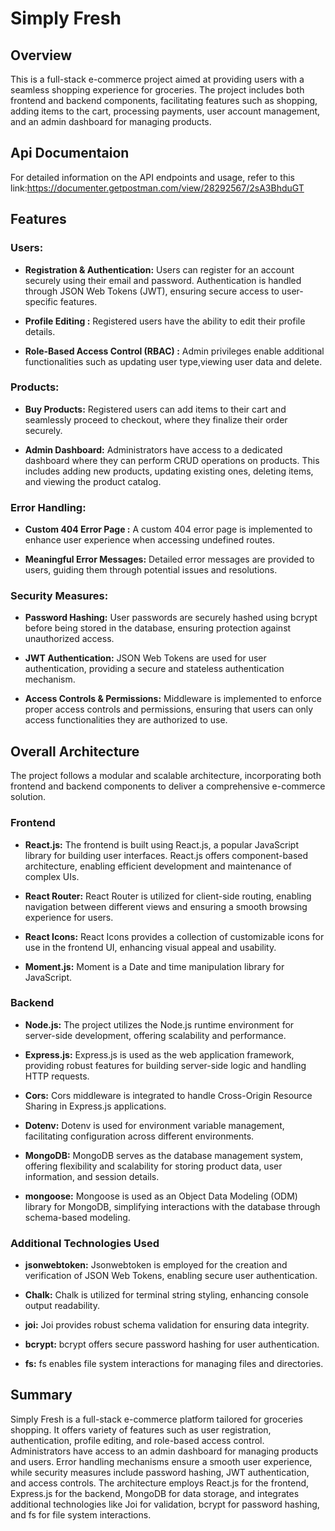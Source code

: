 # Simply Fresh

## Overview
This is a full-stack e-commerce project aimed at providing users with a seamless shopping experience for groceries. 
The project includes both frontend and backend components, facilitating features such as shopping,
adding items to the cart, processing payments, user account management, and an admin dashboard for managing products.

## Api Documentaion
For detailed information on the API endpoints and usage, refer to this link:https://documenter.getpostman.com/view/28292567/2sA3BhduGT

## Features
### Users:
- **Registration & Authentication:**
Users can register for an account securely using their email and password. Authentication is handled through JSON Web Tokens (JWT), ensuring secure access to user-specific features.

- **Profile Editing :**
 Registered users have the ability to edit their profile details.

- **Role-Based Access Control (RBAC) :**
  Admin privileges enable additional functionalities such as updating user type,viewing user data and delete.
  
### Products:
- **Buy Products:**
  Registered users can add items to their cart and seamlessly proceed to checkout, where they finalize their order securely.
  
- **Admin Dashboard:**
 Administrators have access to a dedicated dashboard where they can perform CRUD operations on products.
 This includes adding new products, updating existing ones, deleting items, and viewing the product catalog.

### Error Handling:
- **Custom 404 Error Page :**
 A custom 404 error page is implemented to enhance user experience when accessing undefined routes.

- **Meaningful Error Messages:**
 Detailed error messages are provided to users, guiding them through potential issues and resolutions.
  
### Security Measures:
- **Password Hashing:**
 User passwords are securely hashed using bcrypt before being stored in the database, ensuring protection against unauthorized access.

- **JWT Authentication:**
 JSON Web Tokens are used for user authentication, providing a secure and stateless authentication mechanism.
  
- **Access Controls & Permissions:**
 Middleware is implemented to enforce proper access controls and permissions, ensuring that users can only access functionalities they are authorized to use.

## Overall Architecture
The project follows a modular and scalable architecture, incorporating both frontend and backend components to deliver a comprehensive e-commerce solution.

### Frontend
- **React.js:**
  The frontend is built using React.js, a popular JavaScript library for building user interfaces.
  React.js offers component-based architecture, enabling efficient development and maintenance of complex UIs.
  
- **React Router:**
   React Router is utilized for client-side routing, enabling navigation between different views and ensuring a smooth browsing experience for users.

- **React Icons:**
   React Icons provides a collection of customizable icons for use in the frontend UI, enhancing visual appeal and usability.

- **Moment.js:**
  Moment is a Date and time manipulation library for JavaScript.
   
### Backend
- **Node.js:**
   The project utilizes the Node.js runtime environment for server-side development, offering scalability and performance.

- **Express.js:**
   Express.js is used as the web application framework, providing robust features for building server-side logic and handling HTTP requests.
  
- **Cors:**
   Cors middleware is integrated to handle Cross-Origin Resource Sharing in Express.js applications.
   
- **Dotenv:**
   Dotenv is used for environment variable management, facilitating configuration across different environments.
  
- **MongoDB:**
   MongoDB serves as the database management system, offering flexibility and scalability for storing product data, user information, and session details.
   
- **mongoose:**
   Mongoose is used as an Object Data Modeling (ODM) library for MongoDB, simplifying interactions with the database through schema-based modeling.
  
### Additional Technologies Used
- **jsonwebtoken:**
  Jsonwebtoken is employed for the creation and verification of JSON Web Tokens, enabling secure user authentication.

- **Chalk:**
  Chalk is utilized for terminal string styling, enhancing console output readability.
  
 - **joi:**
   Joi provides robust schema validation for ensuring data integrity.
   
- **bcrypt:**
  bcrypt offers secure password hashing for user authentication.
  
- **fs:**
  fs enables file system interactions for managing files and directories.
  
## Summary
Simply Fresh is a full-stack e-commerce platform tailored for groceries shopping. It offers variety of features such as user registration, authentication, profile editing, and role-based access control. Administrators have access to an admin dashboard for managing products and users. Error handling mechanisms ensure a smooth user experience, while security measures include password hashing, JWT authentication, and access controls. The architecture employs React.js for the frontend, Express.js for the backend, MongoDB for data storage, and integrates additional technologies like Joi for validation, bcrypt for password hashing, and fs for file system interactions.


